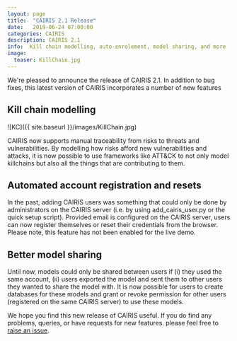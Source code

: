 ```yaml
---
layout: page
title:  "CAIRIS 2.1 Release"
date:   2019-06-24 07:00:00
categories: CAIRIS
description: CAIRIS 2.1
info:  Kill chain modelling, auto-enrolement, model sharing, and more
image:
  teaser: KillChain.jpg
---
```


We're pleased to announce the release of CAIRIS 2.1.  In addition to bug fixes, this latest version of CAIRIS incorporates a number of new features

## Kill chain modelling

![KC]({{ site.baseurl }}/images/KillChain.jpg)

CAIRIS now supports manual traceability from risks to threats and vulnerabilities.  By modelling how risks afford new vulnerabilities and attacks, it is now possible to use frameworks like ATT&CK to not only model killchains but also all the things that are contributing to them.

## Automated account registration and resets

In the past, adding CAIRIS users was something that could only be done by administrators on the CAIRIS server (i.e. by using add_cairis_user.py or the quick setup script).  Provided email is configured on the CAIRIS server, users can now register themselves or reset their credentials from the browser.  Please note, this feature has not been enabled for the live demo.

## Better model sharing

Until now, models could only be shared between users if (i) they used the same account, (ii) users exported the model and sent them to other users they wanted to share the model with.  It is now possible for users to create databases for these models and grant or revoke permission for other users (registered on the same CAIRIS server) to use these models.

We hope you find this new release of CAIRIS useful.  If you do find any problems, queries, or have requests for new features. please feel free to [raise an issue](https://github.com/failys/cairis).
